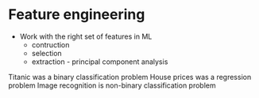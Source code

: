 # Feature engineering
- Work with the right set of features in ML
    - contruction
    - selection
    - extraction - principal component analysis

Titanic was a binary classification problem
House prices was a regression problem
Image recognition is non-binary classification problem